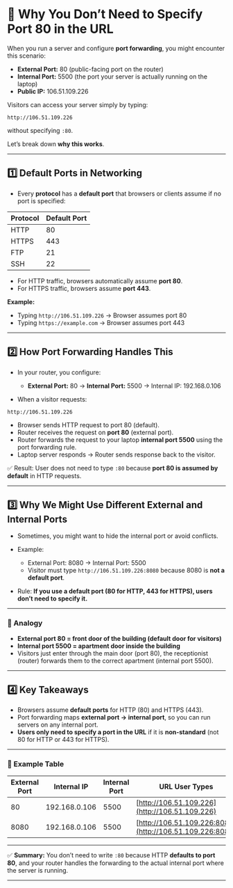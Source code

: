 

# 📌 Why You Don’t Need to Specify Port 80 in the URL

When you run a server and configure **port forwarding**, you might encounter this scenario:

* **External Port:** 80 (public-facing port on the router)
* **Internal Port:** 5500 (the port your server is actually running on the laptop)
* **Public IP:** 106.51.109.226

Visitors can access your server simply by typing:

```
http://106.51.109.226
```

without specifying `:80`.

Let’s break down **why this works**.

---

## 1️⃣ Default Ports in Networking

* Every **protocol** has a **default port** that browsers or clients assume if no port is specified:

| Protocol | Default Port |
| -------- | ------------ |
| HTTP     | 80           |
| HTTPS    | 443          |
| FTP      | 21           |
| SSH      | 22           |

* For HTTP traffic, browsers automatically assume **port 80**.
* For HTTPS traffic, browsers assume **port 443**.

**Example:**

* Typing `http://106.51.109.226` → Browser assumes port 80
* Typing `https://example.com` → Browser assumes port 443

---

## 2️⃣ How Port Forwarding Handles This

* In your router, you configure:

  * **External Port:** 80 → **Internal Port:** 5500 → Internal IP: 192.168.0.106

* When a visitor requests:

```
http://106.51.109.226
```

* Browser sends HTTP request to port 80 (default).
* Router receives the request on **port 80** (external port).
* Router forwards the request to your laptop **internal port 5500** using the port forwarding rule.
* Laptop server responds → Router sends response back to the visitor.

✅ Result: User does not need to type `:80` because **port 80 is assumed by default** in HTTP requests.

---

## 3️⃣ Why We Might Use Different External and Internal Ports

* Sometimes, you might want to hide the internal port or avoid conflicts.
* Example:

  * External Port: 8080 → Internal Port: 5500
  * Visitor must type `http://106.51.109.226:8080` because 8080 is **not a default port**.
* Rule: **If you use a default port (80 for HTTP, 443 for HTTPS), users don’t need to specify it.**

---

### 🔹 Analogy

* **External port 80 = front door of the building (default door for visitors)**
* **Internal port 5500 = apartment door inside the building**
* Visitors just enter through the main door (port 80), the receptionist (router) forwards them to the correct apartment (internal port 5500).

---

## 4️⃣ Key Takeaways

* Browsers assume **default ports** for HTTP (80) and HTTPS (443).
* Port forwarding maps **external port → internal port**, so you can run servers on any internal port.
* **Users only need to specify a port in the URL** if it is **non-standard** (not 80 for HTTP or 443 for HTTPS).

---

### 🔹 Example Table

| External Port | Internal IP   | Internal Port | URL User Types                                           |
| ------------- | ------------- | ------------- | -------------------------------------------------------- |
| 80            | 192.168.0.106 | 5500          | [http://106.51.109.226](http://106.51.109.226)           |
| 8080          | 192.168.0.106 | 5500          | [http://106.51.109.226:8080](http://106.51.109.226:8080) |

---

✅ **Summary:**
You don’t need to write `:80` because HTTP **defaults to port 80**, and your router handles the forwarding to the actual internal port where the server is running.

---